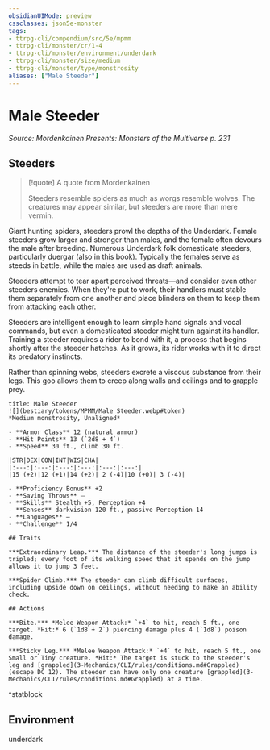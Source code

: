 ```yaml
---
obsidianUIMode: preview
cssclasses: json5e-monster
tags:
- ttrpg-cli/compendium/src/5e/mpmm
- ttrpg-cli/monster/cr/1-4
- ttrpg-cli/monster/environment/underdark
- ttrpg-cli/monster/size/medium
- ttrpg-cli/monster/type/monstrosity
aliases: ["Male Steeder"]
---
```

# Male Steeder
*Source: Mordenkainen Presents: Monsters of the Multiverse p. 231*  

## Steeders

> [!quote] A quote from Mordenkainen  
> 
> Steeders resemble spiders as much as worgs resemble wolves. The creatures may appear similar, but steeders are more than mere vermin.

Giant hunting spiders, steeders prowl the depths of the Underdark. Female steeders grow larger and stronger than males, and the female often devours the male after breeding. Numerous Underdark folk domesticate steeders, particularly duergar (also in this book). Typically the females serve as steeds in battle, while the males are used as draft animals.

Steeders attempt to tear apart perceived threats—and consider even other steeders enemies. When they're put to work, their handlers must stable them separately from one another and place blinders on them to keep them from attacking each other.

Steeders are intelligent enough to learn simple hand signals and vocal commands, but even a domesticated steeder might turn against its handler. Training a steeder requires a rider to bond with it, a process that begins shortly after the steeder hatches. As it grows, its rider works with it to direct its predatory instincts.

Rather than spinning webs, steeders excrete a viscous substance from their legs. This goo allows them to creep along walls and ceilings and to grapple prey.

```ad-statblock
title: Male Steeder
![](bestiary/tokens/MPMM/Male Steeder.webp#token)
*Medium monstrosity, Unaligned*

- **Armor Class** 12 (natural armor)
- **Hit Points** 13 (`2d8 + 4`)
- **Speed** 30 ft., climb 30 ft.

|STR|DEX|CON|INT|WIS|CHA|
|:---:|:---:|:---:|:---:|:---:|:---:|
|15 (+2)|12 (+1)|14 (+2)| 2 (-4)|10 (+0)| 3 (-4)|

- **Proficiency Bonus** +2
- **Saving Throws** ⏤
- **Skills** Stealth +5, Perception +4
- **Senses** darkvision 120 ft., passive Perception 14
- **Languages** —
- **Challenge** 1/4

## Traits

***Extraordinary Leap.*** The distance of the steeder's long jumps is tripled; every foot of its walking speed that it spends on the jump allows it to jump 3 feet.

***Spider Climb.*** The steeder can climb difficult surfaces, including upside down on ceilings, without needing to make an ability check.

## Actions

***Bite.*** *Melee Weapon Attack:* `+4` to hit, reach 5 ft., one target. *Hit:* 6 (`1d8 + 2`) piercing damage plus 4 (`1d8`) poison damage.

***Sticky Leg.*** *Melee Weapon Attack:* `+4` to hit, reach 5 ft., one Small or Tiny creature. *Hit:* The target is stuck to the steeder's leg and [grappled](3-Mechanics/CLI/rules/conditions.md#Grappled) (escape DC 12). The steeder can have only one creature [grappled](3-Mechanics/CLI/rules/conditions.md#Grappled) at a time.
```
^statblock

## Environment

underdark